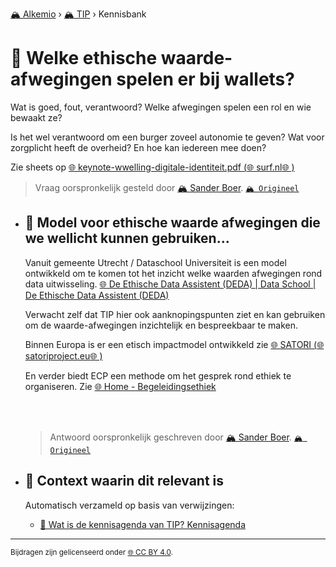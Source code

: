 [🏔️ Alkemio](https://welcome.alkem.io/) › [🏔️ TIP](https://alkem.io/tip/dashboard) › Kennisbank
# 📄 Welke ethische waarde-afwegingen spelen er bij wallets?
Wat is goed, fout, verantwoord? Welke afwegingen spelen een rol en wie bewaakt ze?

Is het wel verantwoord om een burger zoveel autonomie te geven? Wat voor zorgplicht heeft de overheid? En hoe kan iedereen mee doen?

Zie sheets op [🌐 keynote-wwelling-digitale-identiteit.pdf (](https://www.surf.nl/files/2022-10/keynote-wwelling-digitale-identiteit.pdf)[🌐 surf.nl](http://surf.nl)[🌐 )](https://www.surf.nl/files/2022-10/keynote-wwelling-digitale-identiteit.pdf)
> Vraag oorspronkelijk gesteld door [🏔️ Sander Boer](https://alkem.io/user/sander-boer-499). [`🏔️ Origineel`](https://alkem.io/tip/collaboration/welkeethischewaard-9272)

- ## <a id="modelvoorethische-3267"></a> 📌 Model voor ethische waarde afwegingen die we wellicht kunnen gebruiken...
  Vanuit gemeente Utrecht / Dataschool Universiteit is een model ontwikkeld om te komen tot het inzicht welke waarden afwegingen rond data uitwisseling. [🌐 De Ethische Data Assistent (DEDA) | Data School | De Ethische Data Assistent (DEDA)](https://deda.dataschool.nl/)
  
  Verwacht zelf dat TIP hier ook aanknopingspunten ziet en kan gebruiken om de waarde-afwegingen inzichtelijk en bespreekbaar te maken.
  
  Binnen Europa is er een etisch impactmodel ontwikkeld zie [🌐 SATORI (](https://satoriproject.eu/)[🌐 satoriproject.eu](http://satoriproject.eu)[🌐 )](https://satoriproject.eu/)
  
  En verder biedt ECP een methode om het gesprek rond ethiek te organiseren. Zie [🌐 Home - Begeleidingsethiek](https://begeleidingsethiek.nl/)
  
  <br>
  
  <br>

  
  > Antwoord oorspronkelijk geschreven door [🏔️ Sander Boer](https://alkem.io/tip/collaboration/welkeethischewaard-9272/posts/modelvoorethische-3267). [`🏔️ Origineel`](https://alkem.io/tip/collaboration/welkeethischewaard-9272/posts/modelvoorethische-3267)

- ## 📌 Context waarin dit relevant is
  Automatisch verzameld op basis van verwijzingen:
  - [📌 Wat is de kennisagenda van TIP? Kennisagenda](watisdekennisagen-9941.md#kennisagenda-5711)
* * *
<small>Bijdragen zijn gelicenseerd onder [🌐 CC BY 4.0](https://creativecommons.org/licenses/by/4.0/deed.nl).</small>

